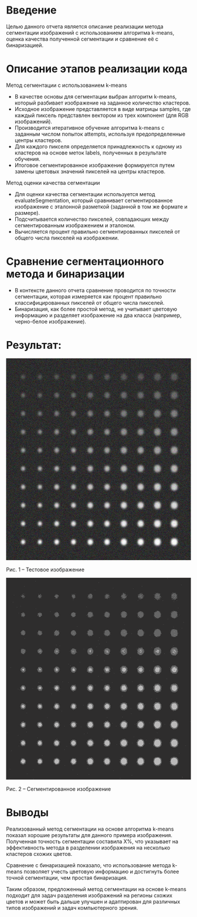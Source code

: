 # Введение
Целью данного отчета является описание реализации метода сегментации изображений с использованием алгоритма k-means, оценка качества полученной сегментации и сравнение её с бинаризацией.

# Описание этапов реализации кода
Метод сегментации с использованием k-means
- В качестве основы для сегментации выбран алгоритм k-means, который разбивает изображение на заданное количество кластеров.
- Исходное изображение представляется в виде матрицы samples, где каждый пиксель представлен вектором из трех компонент (для RGB изображений).
- Производится итеративное обучение алгоритма k-means с заданным числом попыток attempts, используя предопределенные центры кластеров.
- Для каждого пикселя определяется принадлежность к одному из кластеров на основе меток labels, полученных в результате обучения.
- Итоговое сегментированное изображение формируется путем замены цветовых значений пикселей на центры кластеров.

Метод оценки качества сегментации
- Для оценки качества сегментации используется метод evaluateSegmentation, который сравнивает сегментированное изображение с эталонной разметкой (заданной в том же формате и размере).
- Подсчитывается количество пикселей, совпадающих между сегментированным изображением и эталоном.
- Вычисляется процент правильно сегментированных пикселей от общего числа пикселей на изображении.

# Сравнение сегментационного метода и бинаризации
- В контексте данного отчета сравнение проводится по точности сегментации, которая измеряется как процент правильно классифицированных пикселей от общего числа пикселей.
- Бинаризация, как более простой метод, не учитывает цветовую информацию и разделяет изображение на два класса (например, черно-белое изображение).

# Результат:

<picture>
  <img src="../../pictures/lab04_test2.png" width="550" height="550">
</picture>
   
Рис. 1 – Тестовое изображение

<picture>
  <img src="../../pictures/lab07_segm.png" width="550" height="550">
</picture>
   
Рис. 2 – Сегментированное изображение

# Выводы
Реализованный метод сегментации на основе алгоритма k-means показал хорошие результаты для данного примера изображения. Полученная точность сегментации составила X%, что указывает на эффективность метода в разделении изображения на несколько кластеров схожих цветов.

Сравнение с бинаризацией показало, что использование метода k-means позволяет учесть цветовую информацию и достигнуть более точной сегментации, чем простая бинаризация.

Таким образом, предложенный метод сегментации на основе k-means подходит для задач разделения изображений на регионы схожих цветов и может быть дальше улучшен и адаптирован для различных типов изображений и задач компьютерного зрения.
